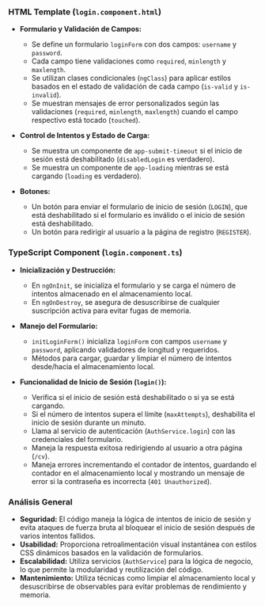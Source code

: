 ### HTML Template (`login.component.html`)

- **Formulario y Validación de Campos:**
  - Se define un formulario `loginForm` con dos campos: `username` y `password`.
  - Cada campo tiene validaciones como `required`, `minlength` y `maxlength`.
  - Se utilizan clases condicionales (`ngClass`) para aplicar estilos basados en el estado de validación de cada campo (`is-valid` y `is-invalid`).
  - Se muestran mensajes de error personalizados según las validaciones (`required`, `minlength`, `maxlength`) cuando el campo respectivo está tocado (`touched`).

- **Control de Intentos y Estado de Carga:**
  - Se muestra un componente de `app-submit-timeout` si el inicio de sesión está deshabilitado (`disabledLogin` es verdadero).
  - Se muestra un componente de `app-loading` mientras se está cargando (`loading` es verdadero).

- **Botones:**
  - Un botón para enviar el formulario de inicio de sesión (`LOGIN`), que está deshabilitado si el formulario es inválido o el inicio de sesión está deshabilitado.
  - Un botón para redirigir al usuario a la página de registro (`REGISTER`).

### TypeScript Component (`login.component.ts`)

- **Inicialización y Destrucción:**
  - En `ngOnInit`, se inicializa el formulario y se carga el número de intentos almacenado en el almacenamiento local.
  - En `ngOnDestroy`, se asegura de desuscribirse de cualquier suscripción activa para evitar fugas de memoria.

- **Manejo del Formulario:**
  - `initLoginForm()` inicializa `loginForm` con campos `username` y `password`, aplicando validadores de longitud y requeridos.
  - Métodos para cargar, guardar y limpiar el número de intentos desde/hacia el almacenamiento local.

- **Funcionalidad de Inicio de Sesión (`login()`):**
  - Verifica si el inicio de sesión está deshabilitado o si ya se está cargando.
  - Si el número de intentos supera el límite (`maxAttempts`), deshabilita el inicio de sesión durante un minuto.
  - Llama al servicio de autenticación (`AuthService.login`) con las credenciales del formulario.
  - Maneja la respuesta exitosa redirigiendo al usuario a otra página (`/cv`).
  - Maneja errores incrementando el contador de intentos, guardando el contador en el almacenamiento local y mostrando un mensaje de error si la contraseña es incorrecta (`401 Unauthorized`).

### Análisis General

- **Seguridad:** El código maneja la lógica de intentos de inicio de sesión y evita ataques de fuerza bruta al bloquear el inicio de sesión después de varios intentos fallidos.
- **Usabilidad:** Proporciona retroalimentación visual instantánea con estilos CSS dinámicos basados en la validación de formularios.
- **Escalabilidad:** Utiliza servicios (`AuthService`) para la lógica de negocio, lo que permite la modularidad y reutilización del código.
- **Mantenimiento:** Utiliza técnicas como limpiar el almacenamiento local y desuscribirse de observables para evitar problemas de rendimiento y memoria.
